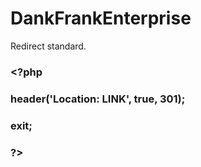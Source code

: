 # DankFrankEnterprise


Redirect standard.

### <?php 
### header('Location: LINK', true, 301);
 ###  exit;
### ?>

